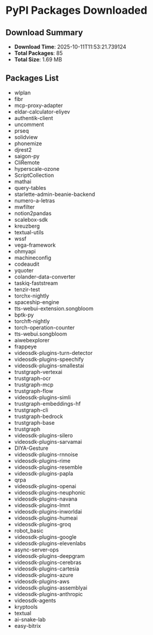 # PyPI Packages Downloaded

## Download Summary
- **Download Time**: 2025-10-11T11:53:21.739124
- **Total Packages**: 85
- **Total Size**: 1.69 MB

## Packages List
- wlplan
- fibr
- mcp-proxy-adapter
- eldar-calculator-eliyev
- authentik-client
- uncomment
- prseq
- solidview
- phonemize
- djrest2
- saigon-py
- CliRemote
- hyperscale-ozone
- ScriptCollection
- mathai
- query-tables
- starlette-admin-beanie-backend
- numero-a-letras
- mwfilter
- notion2pandas
- scalebox-sdk
- kreuzberg
- textual-utils
- wssf
- vega-framework
- ohmyapi
- machineconfig
- codeaudit
- yquoter
- colander-data-converter
- taskiq-faststream
- tenzir-test
- torchx-nightly
- spaceship-engine
- tts-webui-extension.songbloom
- bptk-py
- torchft-nightly
- torch-operation-counter
- tts-webui.songbloom
- aiwebexplorer
- frappeye
- videosdk-plugins-turn-detector
- videosdk-plugins-speechify
- videosdk-plugins-smallestai
- trustgraph-vertexai
- trustgraph-ocr
- trustgraph-mcp
- trustgraph-flow
- videosdk-plugins-simli
- trustgraph-embeddings-hf
- trustgraph-cli
- trustgraph-bedrock
- trustgraph-base
- trustgraph
- videosdk-plugins-silero
- videosdk-plugins-sarvamai
- DIYA-Gesture
- videosdk-plugins-rnnoise
- videosdk-plugins-rime
- videosdk-plugins-resemble
- videosdk-plugins-papla
- qrpa
- videosdk-plugins-openai
- videosdk-plugins-neuphonic
- videosdk-plugins-navana
- videosdk-plugins-lmnt
- videosdk-plugins-inworldai
- videosdk-plugins-humeai
- videosdk-plugins-groq
- robot_basic
- videosdk-plugins-google
- videosdk-plugins-elevenlabs
- async-server-ops
- videosdk-plugins-deepgram
- videosdk-plugins-cerebras
- videosdk-plugins-cartesia
- videosdk-plugins-azure
- videosdk-plugins-aws
- videosdk-plugins-assemblyai
- videosdk-plugins-anthropic
- videosdk-agents
- kryptools
- textual
- ai-snake-lab
- easy-bitrix
